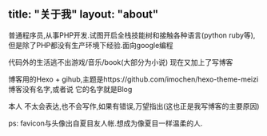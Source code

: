 title: "关于我"
layout: "about"
---

<!-- 这里写你的简介 -->

普通程序员,从事PHP开发.试图开启全栈技能树和接触各种语言(python ruby等),但是除了PHP都没有生产环境下经验.面向google编程

代码外的生活逃不出游戏/音乐/book(大部分为小说)  现在又加上了写博客   

博客用的Hexo + gihub,主题是https://github.com/imochen/hexo-theme-meizi
博客没有名字,或者说 它的名字就是Blog

本人 不太会表达,也不会写作,如果有错误,万望指出(这也正是我写博客的主要原因)

ps: favicon与头像出自夏目友人帐.想成为像夏目一样温柔的人.
